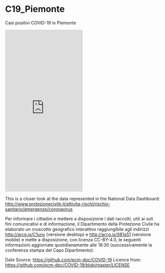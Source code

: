 # C19_Piemonte
Casi positivi COVID-19 in Piemonte



<iframe id="igraph" scrolling="no" style="border:none;" seamless="seamless" src="https://plot.ly/~elizabethts/9.embed" height="525" width="50%"></iframe>

This is a closer look at the data represented in the National Data Dashboard: http://www.protezionecivile.it/attivita-rischi/rischio-sanitario/emergenze/coronavirus

Per informare i cittadini e mettere a disposizione i dati raccolti, utili ai soli fini comunicativi e di informazione, il Dipartimento della Protezione Civile ha elaborato un cruscotto geografico interattivo raggiungibile agli indirizzi http://arcg.is/C1unv (versione desktop) e http://arcg.is/081a51 (versione mobile) e mette a disposizione, con licenza CC-BY-4.0, le seguenti informazioni aggiornate quotidianamente alle 18:30 (successivamente la conferenza stampa del Capo Dipartimento):

Date Source: https://github.com/pcm-dpc/COVID-19
Licence from: https://github.com/pcm-dpc/COVID-19/blob/master/LICENSE

